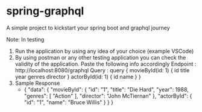 # spring-graphql
A simple project to kickstart your spring boot and graphql journey

Note: In testing
1. Run the application by using any idea of your choice (example VSCode)
2. By using postman or any other testing application you can check the validity of the application. Paste the following info accordingly
   Endpoint :
     http://localhost:8080/graphql
   Query : 
     query {
        movieById(id: 1) {
          id
          title
          year
          genres
          director
        }
        actorById(id: 1) {
          id
          name
        }
      } 
4. Sample Response
   - {
    "data": {
        "movieById": {
            "id": "1",
            "title": "Die Hard",
            "year": 1988,
            "genres": [ "Action" ],
            "director": "John McTiernan"
        },
        "actorById": {
            "id": "1",
            "name": "Bruce Willis"
        }
    }
  }
